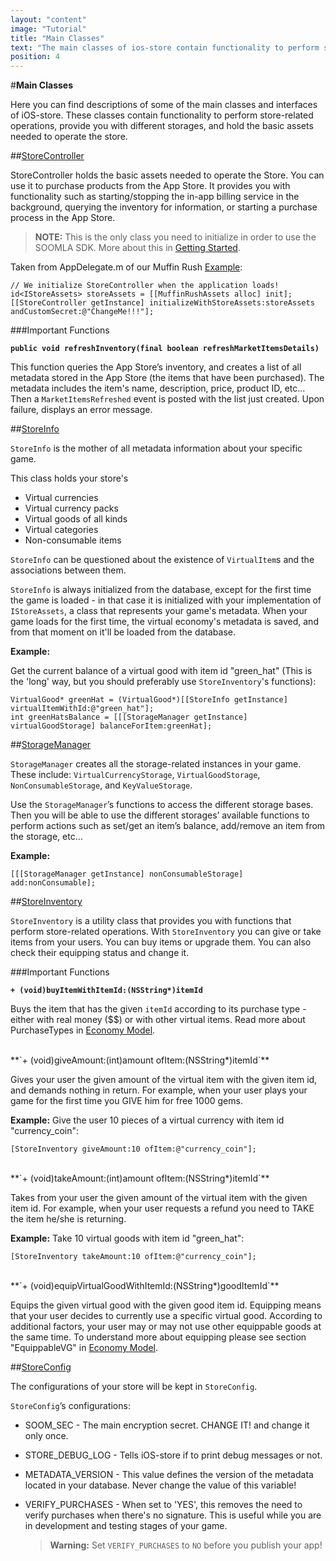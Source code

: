 ```yaml
---
layout: "content"
image: "Tutorial"
title: "Main Classes"
text: "The main classes of ios-store contain functionality to perform store-related operations, provide you with different storages, and hold the basic assets needed to operate the store."
position: 4
---
```


#**Main Classes**

Here you can find descriptions of some of the main classes and interfaces of iOS-store. These classes contain functionality to perform store-related operations, provide you with different storages, and hold the basic assets needed to operate the store.

##[StoreController](https://github.com/soomla/ios-store/blob/master/SoomlaiOSStore/StoreController.h)

StoreController holds the basic assets needed to operate the Store. You can use it to purchase products from the App Store. It provides you with functionality such as starting/stopping the in-app billing service in the background, querying the inventory for information, or starting a purchase process in the App Store.

> **NOTE:** This is the only class you need to initialize in order to use the SOOMLA SDK. More about this in [Getting Started](/docs/platforms/ios/soomla/GettingStarted).

Taken from AppDelegate.m of our Muffin Rush [Example](https://github.com/soomla/ios-store/tree/master/SoomlaiOSStoreExample/SoomlaiOSStoreExample):

```
// We initialize StoreController when the application loads!
id<IStoreAssets> storeAssets = [[MuffinRushAssets alloc] init];
[[StoreController getInstance] initializeWithStoreAssets:storeAssets andCustomSecret:@"ChangeMe!!!"];
```

###Important Functions

**`public void refreshInventory(final boolean refreshMarketItemsDetails)`**

This function queries the App Store’s inventory, and creates a list of all metadata stored in the App Store (the items that have been purchased). The metadata includes the item's name, description, price, product ID, etc… Then a `MarketItemsRefreshed` event is posted with the list just created. Upon failure, displays an error message.

##[StoreInfo](https://github.com/soomla/ios-store/blob/master/SoomlaiOSStore/data/StoreInfo.h)

`StoreInfo` is the mother of all metadata information about your specific game.

This class holds your store's

- Virtual currencies
- Virtual currency packs
- Virtual goods of all kinds
- Virtual categories
- Non-consumable items

`StoreInfo` can be questioned about the existence of `VirtualItem`s and the associations between them.

`StoreInfo` is always initialized from the database, except for the first time the game is loaded - in that case it is initialized with your implementation of `IStoreAssets`, a class that represents your game's metadata. When your game loads for the first time, the virtual economy's metadata is saved, and from that moment on it'll be loaded from the database.

**Example:**

Get the current balance of a virtual good with item id "green_hat" (This is the 'long' way, but you should preferably use `StoreInventory`'s functions):
```
VirtualGood* greenHat = (VirtualGood*)[[StoreInfo getInstance] virtualItemWithId:@"green_hat"];
int greenHatsBalance = [[[StorageManager getInstance] virtualGoodStorage] balanceForItem:greenHat];
```
##[StorageManager](https://github.com/soomla/ios-store/blob/master/SoomlaiOSStore/data/StorageManager.h)

`StorageManager` creates all the storage-related instances in your game. These include: `VirtualCurrencyStorage`, `VirtualGoodStorage`, `NonConsumableStorage`, and `KeyValueStorage`.

Use the `StorageManager`’s functions to access the different storage bases. Then you will be able to use the different storages’ available functions to perform actions such as set/get an item’s balance, add/remove an item from the storage, etc…

**Example:**
```
[[[StorageManager getInstance] nonConsumableStorage] add:nonConsumable];
```

##[StoreInventory](https://github.com/soomla/ios-store/blob/master/SoomlaiOSStore/StoreInventory.h)

`StoreInventory` is a utility class that provides you with functions that perform store-related operations. With `StoreInventory` you can give or take items from your users. You can buy items or upgrade them. You can also check their equipping status and change it.

###Important Functions

**`+ (void)buyItemWithItemId:(NSString*)itemId`**

Buys the item that has the given `itemId` according to its purchase type - either with real money ($$) or with other virtual items. Read more about PurchaseTypes in [Economy Model](/docs/platforms/ios/soomla/economy/EconomyModel).

<br>
**`+ (void)giveAmount:(int)amount ofItem:(NSString*)itemId`**

Gives your user the given amount of the virtual item with the given item id, and demands nothing in return. For example, when your user plays your game for the first time you GIVE him for free 1000 gems.

**Example:** Give the user 10 pieces of a virtual currency with item id "currency_coin":
```
[StoreInventory giveAmount:10 ofItem:@"currency_coin"];
```

<br>
**`+ (void)takeAmount:(int)amount ofItem:(NSString*)itemId`**

Takes from your user the given amount of the virtual item with the given item id. For example, when your user requests a refund you need to TAKE the item he/she is returning.

**Example:** Take 10 virtual goods with item id "green_hat":
```
[StoreInventory takeAmount:10 ofItem:@"currency_coin"];
```

<br>
**`+ (void)equipVirtualGoodWithItemId:(NSString*)goodItemId`**

Equips the given virtual good with the given good item id. Equipping means that your user decides to currently use a specific virtual good. According to additional factors, your user may or may not use other equippable goods at the same time. To understand more about equipping please see section "EquippableVG" in [Economy Model](/docs/platforms/ios/soomla/economy/EconomyModel).


##[StoreConfig](https://github.com/soomla/ios-store/blob/master/SoomlaiOSStore/StoreConfig.h)

The configurations of your store will be kept in `StoreConfig`.

`StoreConfig`’s configurations:

- SOOM_SEC - The main encryption secret. CHANGE IT! and change it only once.

- STORE_DEBUG_LOG - Tells iOS-store if to print debug messages or not.

- METADATA_VERSION - This value defines the version of the metadata located in your database. Never change the value of this variable!

- VERIFY_PURCHASES - When set to 'YES', this removes the need to verify purchases when there's no signature. This is useful while you are in development and testing stages of your game.

    >  **Warning:** Set `VERIFY_PURCHASES` to `NO` before you publish your app!
